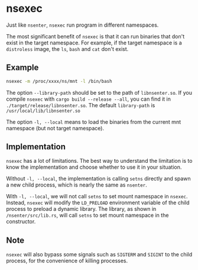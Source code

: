 # nsexec

Just like `nsenter`, `nsexec` run program in different namespaces.

The most significant benefit of `nsexec` is that it can run binaries that don't exist in the target namespace. For example, if the target namespace is a `distroless` image, the `ls`, `bash` and `cat` don't exist.

## Example

```bash
nsexec -m /proc/xxxx/ns/mnt -l /bin/bash
```

The option `--library-path` should be set to the path of `libnsenter.so`. If you compile `nsexec` with `cargo build --release --all`, you can find it in `./target/release/libnsenter.so`. The default `library-path` is `/usr/local/lib/libnsenter.so`

The option `-l, --local` means to load the binaries from the current mnt namespace (but not target namespace).

## Implementation

`nsexec` has a lot of limitations. The best way to understand the limitation is to know the implementation and choose whether to use it in your situation.

Without `-l, --local`, the implementation is calling `setns` directly and spawn a new child process, which is nearly the same as `nsenter`.

With `-l, --local`, we will not call `setns` to set mount namespace in `nsexec`. Instead, `nsexec` will modify the `LD_PRELOAD` environment variable of the child process to preload a dynamic library. The library, as shown in `/nsenter/src/lib.rs`, will call `setns` to set mount namespace in the constructor.

## Note

`nsexec` will also bypass some signals such as `SIGTERM` and `SIGINT` to the child process, for the convenience of killing processes.

